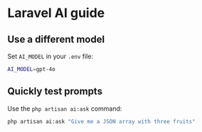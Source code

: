 # Laravel AI guide

## Use a different model
Set `AI_MODEL` in your `.env` file:
```bash
AI_MODEL=gpt-4o
```

## Quickly test prompts
Use the `php artisan ai:ask` command:
```bash
php artisan ai:ask "Give me a JSON array with three fruits"
```

